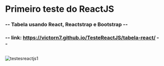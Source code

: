 # Primeiro teste do ReactJS

### -- Tabela usando React, Reactstrap e Bootstrap --

### -- link: https://victorn7.github.io/TesteReactJS/tabela-react/ --

## 
![testesreactjs1](https://user-images.githubusercontent.com/78637454/130286691-ec55addd-4fbf-455b-b582-9f115a116d88.JPG)

